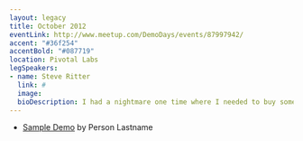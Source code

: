 ```yaml
---
layout: legacy
title: October 2012
eventLink: http://www.meetup.com/DemoDays/events/87997942/
accent: "#36f254"
accentBold: "#087719"
location: Pivotal Labs
legSpeakers:
- name: Steve Ritter
  link: #
  image: 
  bioDescription: I had a nightmare one time where I needed to buy some concert tickets and I got caught in an infinite loop of loading screens and reCAPTCHA's and getting scammed on Craigslist. Well recently, I think New York's very own SeatGeek heard my cries and came down from the heavens with some of the coolest innovation in online tech since Twilio. It's like I'm running NASA's central control board of event ticketing.
---
```


* [Sample Demo](#) by Person Lastname